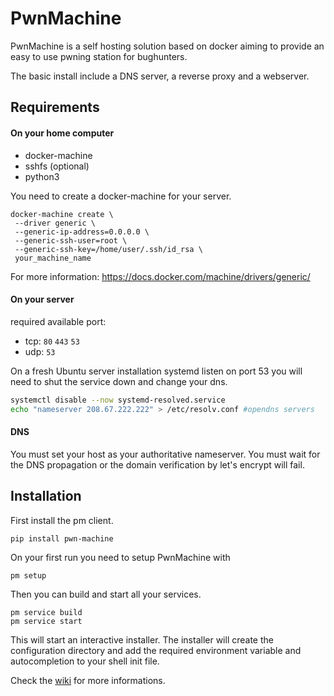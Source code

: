 # PwnMachine

PwnMachine is a self hosting solution based on docker aiming to provide an easy to use pwning station for bughunters.

The basic install include a DNS server, a reverse proxy and a webserver.


## Requirements

#### On your home computer

* docker-machine
* sshfs (optional)
* python3

You need to create a docker-machine for your server.
 
```shell
docker-machine create \ 
 --driver generic \
 --generic-ip-address=0.0.0.0 \
 --generic-ssh-user=root \
 --generic-ssh-key=/home/user/.ssh/id_rsa \
 your_machine_name
```

For more information: https://docs.docker.com/machine/drivers/generic/


#### On your server

required available port:
* tcp: `80` `443` `53`
* udp: `53`

On a fresh Ubuntu server installation systemd listen on port 53 you will need to shut the service down and change your dns.

```bash
systemctl disable --now systemd-resolved.service
echo "nameserver 208.67.222.222" > /etc/resolv.conf #opendns servers
```

#### DNS

You must set your host as your authoritative nameserver.
You must wait for the DNS propagation or the domain verification by let's encrypt will fail.


## Installation

First install the pm client.
```shell
pip install pwn-machine
```

On your first run you need to setup PwnMachine with

```shell
pm setup
```

Then you can build and start all your services.
```shell
pm service build
pm service start
```

This will start an interactive installer. The installer will create the configuration directory and add the required environment variable and autocompletion to your shell init file.



Check the [wiki](https://github.com/yeswehack/pwn-machine/wiki) for more informations.

